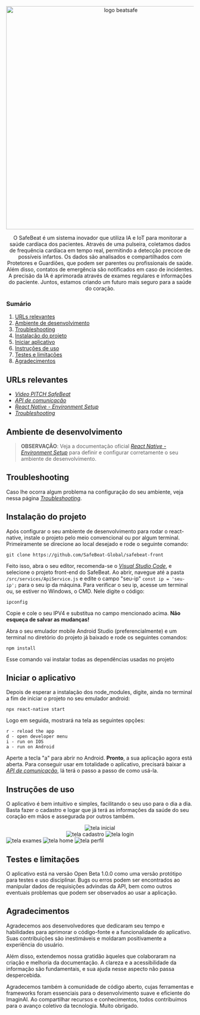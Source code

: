 <div align="center">
    <img src="src/assets/safe-beat-transparent-1.png" alt="logo beatsafe" width="600">
</div>
<p align='center'>
   O SafeBeat é um sistema inovador que utiliza IA e IoT para monitorar a saúde cardíaca dos pacientes. Através de uma pulseira, coletamos dados de frequência cardíaca em tempo real, permitindo a detecção precoce de possíveis infartos. Os dados são analisados e            compartilhados com Protetores e Guardiões, que podem ser parentes ou profissionais de saúde. Além disso, contatos de emergência são notificados em caso de incidentes. A precisão da IA é aprimorada através de exames regulares e informações do paciente. Juntos,           estamos criando um futuro mais seguro para a saúde do coração.

</p>

### Sumário
1. [URLs relevantes](#URLs-relevantes)
2. [Ambiente de desenvolvimento](#Ambiente-de-desenvolvimento)
3. [Troubleshooting](#Troubleshooting)
4. [Instalação do projeto](#Instalacao-do-projeto)
5. [Iniciar aplicativo](#Iniciar-aplicativo)
6. [Instruções de uso](#Instruções-de-uso)
7. [Testes e limitações](#Testes-e-limitacoes)
8. [Agradecimentos](#Agradecimentos)

## URLs relevantes
- *[Video PITCH SafeBeat](https://www.youtube.com/watch?v=FmfozoqE9Yc)*
- *[API de comunicação](https://github.com/SafeBeat-Global/java-api)*
- *[React Native - Environment Setup](https://reactnative.dev/docs/environment-setup)*
- *[Troubleshooting](https://reactnative.dev/docs/troubleshooting)*

## Ambiente de desenvolvimento

>**OBSERVAÇÃO**: Veja a documentação oficial *[React Native - Environment Setup](https://reactnative.dev/docs/environment-setup)* para definir e configurar corretamente o seu ambiente de desenvolvimento.

## Troubleshooting

Caso lhe ocorra algum problema na configuração do seu ambiente, veja nessa página *[Troubleshooting](https://reactnative.dev/docs/troubleshooting)*.

## Instalação do projeto

Após configurar o seu ambiente de desenvolvimento para rodar o react-native, instale o projeto pelo meio convencional ou por algum terminal. Primeiramente se direcione ao local desejado e rode o seguinte comando:
```
git clone https://github.com/SafeBeat-Global/safebeat-front
```
Feito isso, abra o seu editor, recomenda-se o *[Visual Studio Code](https://code.visualstudio.com/Download)*, e selecione o projeto front-end do SafeBeat. Ao abrir, navegue até a pasta `/src/services/ApiService.js` e edite o campo "seu-ip" `const ip = 'seu-ip';` para o seu ip da máquina. Para verificar o seu ip, acesse um terminal ou, se estiver no Windows, o CMD.
Nele digite o código:
```
ipconfig
```
Copie e cole o seu IPV4 e substitua no campo mencionado acima. **Não esqueça de salvar as mudanças!**

Abra o seu emulador mobile Android Studio (preferencialmente) e um terminal no diretório do projeto já baixado e rode os seguintes comandos:
```
npm install
```
Esse comando vai instalar todas as dependências usadas no projeto

## Iniciar o aplicativo

Depois de esperar a instalação dos node_modules, digite, ainda no terminal a fim de iniciar o projeto no seu emulador android:
```
npx react-native start
```
Logo em seguida, mostrará na tela as seguintes opções:
```
r - reload the app
d - open developer menu
i - run on IOS
a - run on Android
```
Aperte a tecla "a" para abrir no Android.
**Pronto**, a sua aplicação agora está aberta. Para conseguir usar em totalidade o aplicativo, precisará baixar a *[API de comunicação](https://github.com/SafeBeat-Global/java-api)*, lá terá o passo a passo de como usá-la.

## Instruções de uso

O aplicativo é bem intuitivo e simples, facilitando o seu uso para o dia a dia.
Basta fazer o cadastro e logar que já terá as informações da saúde do seu coração em mãos e assegurada por outros também.

<div align="center">
   <img src="src/assets/telainicial.png" alt="tela inicial">
</div>
<div align="center">
   <img src="src/assets/cadastro.png" alt="tela cadastro">
   <img src="src/assets/login.png" alt="tela login">
</div>
<div>
   <img src="src/assets/exames.png" alt="tela exames">
   <img src="src/assets/telacoracao.png" alt="tela home">
   <img src="src/assets/perfil.png" alt="tela perfil">
</div>

## Testes e limitações

O aplicativo está na versão Open Beta 1.0.0 como uma versão protótipo para testes e uso disciplinar.
Bugs ou erros podem ser encontrados ao manipular dados de requisições advindas da API, bem como outros
eventuais problemas que podem ser observados ao usar a aplicação.


## Agradecimentos

Agradecemos aos desenvolvedores que dedicaram seu tempo e habilidades para aprimorar o código-fonte e a funcionalidade do aplicativo. Suas contribuições são inestimáveis e moldaram positivamente a experiência do usuário.

Além disso, extendemos nossa gratidão àqueles que colaboraram na criação e melhoria da documentação. A clareza e a acessibilidade da informação são fundamentais, e sua ajuda nesse aspecto não passa despercebida.

Agradecemos também à comunidade de código aberto, cujas ferramentas e frameworks foram essenciais para o desenvolvimento suave e eficiente do ImaginAI. Ao compartilhar recursos e conhecimentos, todos contribuímos para o avanço coletivo da tecnologia. Muito obrigado.